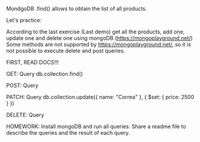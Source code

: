 MondgoDB
.find() allows to obtain the list of all products.

Let's practice:

According to the last exercise (Last demo) get all the products, add one, update one and delete one using mongoDB (https://mongoplayground.net/)
Some methods are not supported by https://mongoplayground.net/, so it is not possible to execute delete and post queries.

FIRST, READ DOCS!!!

GET: 
Query
db.collection.find()

POST: 
Query


PATCH:
Query
db.collection.update({
  name: "Correa"
},
{
  $set: {
    price: 2500
  }
})

DELETE:
Query

HOMEWORK: Install mongoDB and run all queries. Share a readme file to describe the queries and the result of each query.
